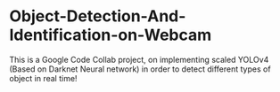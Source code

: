 # Object-Detection-And-Identification-on-Webcam
This is a Google Code Collab project, on implementing scaled YOLOv4 (Based on Darknet Neural network) in order to detect different types of object in real time! 
